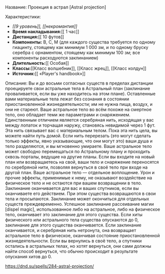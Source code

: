 Название: Проекция в астрал \[Astral projection] 

Характеристики:
- *[[9 уровень]], [[некромантия]]*
- **Время накладывания:**[[ 1 час]]
- **Дистанция:**[[ 10 футов]]
- **Компоненты:** В, С, М (для каждого существа требуется по одному гиацинту, стоящему как минимум 1 000 зм, и по одному бруску серебра с орнаментом, стоящему как минимум 100 зм; все компоненты расходуются заклинанием)
- **Длительность:**[[ Особая]]
- **Классы:**[[Класс  волшебник]], [[Класс жрец]], [[Класс колдун]]
- **Источник:**[[ «Player's handbook»]]

Описание:
Вы и до восьми согласных существ в пределах дистанции проецируете свои астральные тела в Астральный план (заклинание проваливается, если вы уже находитесь на этом плане). Оставленные вами материальные тела лежат без сознания в состоянии приостановленной жизнедеятельности; им не нужна пища, воздух, и они не стареют.
Ваше астральное тело во всём похоже на смертное тело, оно обладает теми же параметрами и снаряжением. Единственным отличием является серебряная нить, исходящая у вас между лопаток и торчащая наружу, становясь невидимой через 1 фут. Эта нить связывает вас с материальным телом. Пока эта нить цела, вы можете найти путь домой. Если нить перерезать (это могут сделать только эффекты, явно указывающие, что они могут это) ваши душа и тело разделяются, и вы мгновенно умираете.
Ваше астральное тело может свободно перемещаться по Астральному плану и проходить сквозь порталы, ведущие на другие планы. Если вы входите на новый план или возвращаетесь на свой, ваши тело и снаряжение переносятся по серебряной нити, позволяя вернуться в своё тело при входе на другой план.
Ваше астральное тело — отдельное воплощение. Урон и прочие эффекты, применимые к нему, не оказывают воздействие на физическое тело и не остаются при вашем возвращении в тело.
Заклинание оканчивается для вас и ваших спутников, если вы оканчиваете его действием. При этом существа возвращаются в свои тела и просыпаются.
Заклинание может окончиться для отдельных существ преждевременно. Успешное заклинание рассеивание магии [dispel magic], использованное либо на астральное, либо на физическое тело, оканчивает это заклинание для этого существа. Если хиты физического или астрального тела существа опускаются до 0, заклинание для этого существа оканчивается. Если заклинание оканчивается, и серебряная нить нетронута, она возвращает астральное тело в физическое, оканчивая состояние приостановленной жизнедеятельности.
Если вы вернулись в своё тело, а спутники остались в астральных телах, но хотят вернуться, они сами должны найти способ вернуться, что обычно происходит в результате опускания хитов до 0.

https://dnd.su/spells/284-astral-projection/